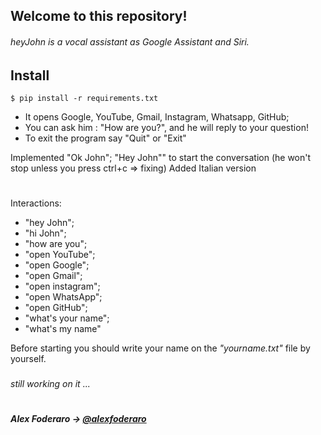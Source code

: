 ## Welcome to this repository!
###### heyJohn is a vocal assistant as Google Assistant and Siri.

## Install
```
$ pip install -r requirements.txt
```

- It opens Google, YouTube, Gmail, Instagram, Whatsapp, GitHub;
- You can ask him : "How are you?", and he will reply to your question!
- To exit the program say "Quit" or "Exit"

Implemented "Ok John"; "Hey John"" to start the conversation (he won't stop unless you press ctrl+c => fixing)
Added Italian version
#
Interactions: 
- "hey John";
- "hi John"; 
- "how are you";
- "open YouTube";
- "open Google";
- "open Gmail";
- "open instagram";
- "open WhatsApp";
- "open GitHub";
- "what's your name";
- "what's my name"

Before starting you should write your name on the *"yourname.txt"* file by yourself.
###
###### *still working on it ...*
#
##### *Alex Foderaro* → [@alexfoderaro](https://www.instagram.com/alexfoderaro/)
